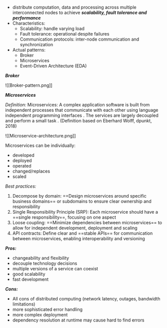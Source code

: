 - distribute computation, data and processing across multiple interconnected nodes to achieve ***scalability, fault tolerance and performance***
- Characteristics:
	- Scalability: handle varying load
	- Fault tolerance: operational despite failures
	- Communication protocols: inter-node communication and synchronization
- Actual patterns:
	- Broker
	- Microservices
	- Event-Driven Architecture (EDA)


***Broker***

![[Broker-pattern.png]]




***Microservices***

*Definition:* Microservices: A complex application software is built from
independent processes that communicate with each other using language independent programming interfaces . The services are largely decoupled and perform a small task . (Definition based on Eberhard Wolff, dpunkt, 2018)

![[Microservice-architecture.png]]

Microservices can be individually:
- developed
- deployed
- operated
- changed/replaces
- scaled

*Best practices:*
1. Decompose by domain: ==Design microservices around specific business domains== or subdomains to ensure clear ownership and responsibility
2. Single Responsibility Principle (SRP): Each microservice should have a ==single responsibility==, focusing on one aspect
3. Loose coupling: ==Minimize dependencies between microservices== to allow for independent  development, deployment and scaling
4. API contracts: Define clear and ==stable APIs== for communication between microservices, enabling interoperability and versioning

***Pros:***
- changeability and flexibility
- decouple technology decisions
- multiple versions of a service can coexist
- good scalability
- fast development

***Cons:***
- All cons of distributed computing (network latency, outages, bandwidth limitations)
- more sophisticated error handling
- more complex deployment
- dependency resolution at runtime may cause hard to find errors

